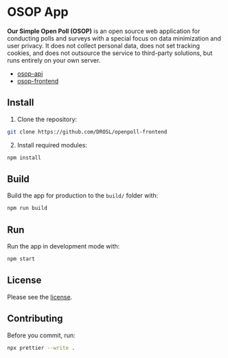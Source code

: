 # OSOP App

**Our Simple Open Poll (OSOP)** is an open source web application for conducting polls and surveys with a special focus on data minimization and user privacy. It does not collect personal data, does not set tracking cookies, and does not outsource the service to third-party solutions, but runs entirely on your own server.

- [osop-api](https://github.com/DROSL/openpoll-api)
- [osop-frontend](https://github.com/DROSL/openpoll-api)

## Install

1. Clone the repository:

```sh
git clone https://github.com/DROSL/openpoll-frontend
```

2. Install required modules:

```sh
npm install
```

## Build

Build the app for production to the `build/` folder with:

```sh
npm run build
```

## Run

Run the app in development mode with:

```sh
npm start
```

## License

Please see the [license](/LICENSE).

## Contributing

Before you commit, run:

```sh
npx prettier --write .
```